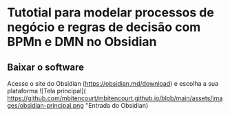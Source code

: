 # Tutotial para modelar processos de negócio e regras de decisão com BPMn e DMN no Obsidian
## Baixar o software
Acesse o site do Obsidian (https://obsidian.md/download) e escolha a sua plataforma
![Tela principal]( https://github.com/mbitencourt/mbitencourt.github.io/blob/main/assets/images/obsidian-principal.png "Entrada do Obsidian)
